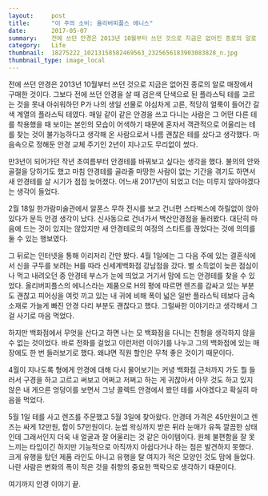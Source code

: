 ```yaml
---
layout:     post
title:      "이 주의 소비: 올리버피플스 에니스"
date:       2017-05-07
summary:    전에 쓰던 안경은 2013년 10월부터 쓰던 것으로 지금은 없어진 종로의 알로 매장에서 구매한 것이다. 그보다 전에 쓰던 안경을 살 때 검은색 단색으로 된 플라스틱 테를 고르는 것을 못내 아쉬워하던 P가 나의 생일 선물로 야심차게 고른, 적당히 얼룩이 들어간 갈색 계열의 플라스틱 테였다. 매일 같이 같은 안경을 쓰고 다니는 사람은 그 어떤 다른 테를 착용했을 때 보이는 본인의 모습이 어색하기 때문에 혼자서 객관적으로 어울리는 테를 찾는 것이 불가능하다고 생각해 온 사람으로서 나름 괜찮은 테를 샀다고 생각했다. 마음속으로 정해둔 안경 교체 주기인 2년이 지나고도 무리없이 썼다.
category:   Life
thumbnail:  18275222_10213158582469563_2325656183903083828_n.jpg
thumbnail_type: image_local
---
```


전에 쓰던 안경은 2013년 10월부터 쓰던 것으로 지금은 없어진 종로의 알로 매장에서 구매한 것이다. 그보다 전에 쓰던 안경을 살 때 검은색 단색으로 된 플라스틱 테를 고르는 것을 못내 아쉬워하던 P가 나의 생일 선물로 야심차게 고른, 적당히 얼룩이 들어간 갈색 계열의 플라스틱 테였다. 매일 같이 같은 안경을 쓰고 다니는 사람은 그 어떤 다른 테를 착용했을 때 보이는 본인의 모습이 어색하기 때문에 혼자서 객관적으로 어울리는 테를 찾는 것이 불가능하다고 생각해 온 사람으로서 나름 괜찮은 테를 샀다고 생각했다. 마음속으로 정해둔 안경 교체 주기인 2년이 지나고도 무리없이 썼다.

만3년이 되어가던 작년 초여름부터 안경테를 바꿔보고 싶다는 생각을 했다. 불의의 안와골절을 당하기도 했고 마침 안경테를 골라줄 마땅한 사람이 없는 기간을 겪기도 하면서 새 안경테를 살 시기가 점점 늦어졌다. 어느새 2017년이 되었고 더는 미루지 않아야겠다는 생각이 들었다.

2월 18일 한가람미술관에서 알폰스 무하 전시를 보고 건너편 스타벅스에 하릴없이 앉아 있다가 문득 안경 생각이 났다. 신사동으로 건너가서 백산안경점을 둘러봤다. 대단히 마음에 드는 것이 있지는 않았지만 새 안경테로의 여정의 스타트를 끊었다는 것에 의의를 둘 수 있는 행보였다.

그 뒤로는 인터넷을 통해 이리저리 간만 봤다. 4월 1일에는 그 다음 주에 있는 결혼식에서 신을 구두를 보려는 H를 따라 신세계백화점 강남점을 갔다. 별 소득없이 늦은 점심이나 먹고 내려오던 중 안경테 부스가 눈에 띄었고 거기서 맘에 드는 안경테를 찾을 수 있었다. 올리버피플스의 에니스라는 제품으로 H의 평에 따르면 렌즈를 감싸고 있는 부분도 괜찮고 피어싱을 여럿 끼고 있는 내 귀에 비해 폭이 넓은 일반 플라스틱 테보다 금속 소재로 가늘게 빠진 안경 다리 부분도 괜찮다고 했다. 그럴싸한 이야기라고 생각해서 그걸 사기로 마음 먹었다.

하지만 백화점에서 무엇을 산다고 하면 나는 모 백화점을 다니는 친형을 생각하지 않을 수 없는 것이었다. 바로 전화를 걸었고 이런저런 이야기를 나누고 그의 백화점에 있는 매장에도 한 번 들러보기로 했다. 왜냐면 직원 할인은 무척 좋은 것이기 때문이다.

4월이 지나도록 형에게 안경에 대해 다시 물어보기는 커녕 백화점 근처까지 가도 뭘 들러서 구경을 하고 고르고 써보고 어쩌고 저쩌고 하는 게 귀찮아서 아무 것도 하고 있지 않은 내 게으른 엉덩이를 보면서 그냥 콜렉트 안경에서 봤던 테를 사야겠다고 확실히 마음을 먹었다.

5월 1일 테를 사고 렌즈를 주문했고 5월 3일에 찾아왔다. 안경테 가격은 45만원이고 렌즈는 싸게 12만원, 합이 57만원이다. 눈썹 왁싱까지 받은 뒤라 눈매가 유독 깔끔한 상태인데 그래서인지 더욱 내 얼굴과 잘 어울리는 것 같은 아이템이다. 원체 불편함을 잘 못 느끼는 타입이긴 하지만 기능적으로 아직까지 아쉽다거나 하는 점은 발견하지 못했다. 크게 유행을 탔던 제품 라인도 아니고 유행을 탈 여지가 적은 모양인 것도 맘에 들었다. 나란 사람은 변화의 폭이 적은 것을 취향의 중요한 맥락으로 생각하기 때문이다.

여기까지 안경 이야기 끝.
